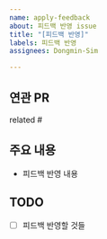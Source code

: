 ```yaml
---
name: apply-feedback
about: 피드백 반영 issue
title: "[피드백 반영]"
labels: 피드백 반영
assignees: Dongmin-Sim

---
```


## 연관 PR 
related #

## 주요 내용 
- 피드백 반영 내용

## TODO 
- [ ] 피드백 반영할 것들
